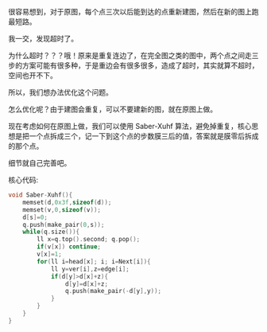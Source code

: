 很容易想到，对于原图，每个点三次以后能到达的点重新建图，然后在新的图上跑最短路。

我一交，发现超时了。

为什么超时？？？哦！原来是重复连边了，在完全图之类的图中，两个点之间走三步的方案可能有很多种，于是重边会有很多很多，造成了超时，其实就算不超时，空间也开不下。

所以，我们想办法优化这个问题。

怎么优化呢？由于建图会重复，可以不要建新的图，就在原图上做。

现在考虑如何在原图上做，我们可以使用 Saber-Xuhf 算法，避免掉重复，核心思想是把一个点拆成三个，记一下到这个点的步数膜三后的值，答案就是膜零后拆成的那个点。

细节就自己完善吧。

核心代码:

```cpp
void Saber-Xuhf(){
    memset(d,0x3f,sizeof(d));
    memset(v,0,sizeof(v));
    d[s]=0;
    q.push(make_pair(0,s));
    while(q.size()){
        ll x=q.top().second; q.pop();
        if(v[x]) continue;
        v[x]=1;
        for(ll i=head[x]; i; i=Next[i]){
            ll y=ver[i],z=edge[i];
            if(d[y]>d[x]+z){
                d[y]=d[x]+z;
                q.push(make_pair(-d[y],y));
            }
        }
    }
}

```